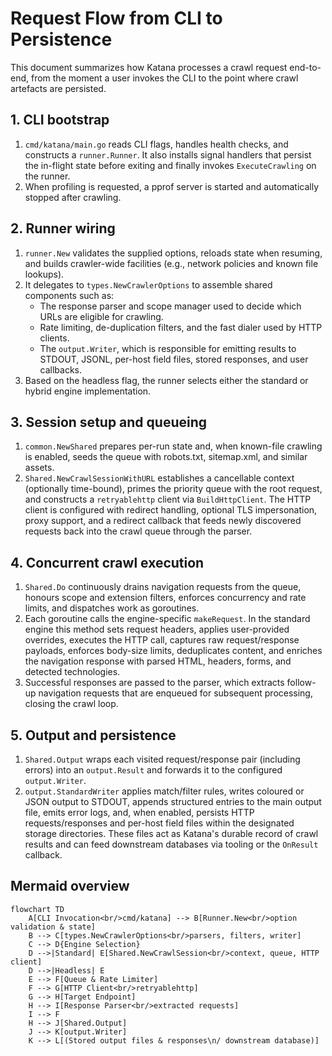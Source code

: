 # Request Flow from CLI to Persistence

This document summarizes how Katana processes a crawl request end-to-end, from the moment a user invokes the CLI to the point where crawl artefacts are persisted.

## 1. CLI bootstrap
1. `cmd/katana/main.go` reads CLI flags, handles health checks, and constructs a `runner.Runner`. It also installs signal handlers that persist the in-flight state before exiting and finally invokes `ExecuteCrawling` on the runner.
2. When profiling is requested, a pprof server is started and automatically stopped after crawling.

## 2. Runner wiring
1. `runner.New` validates the supplied options, reloads state when resuming, and builds crawler-wide facilities (e.g., network policies and known file lookups).
2. It delegates to `types.NewCrawlerOptions` to assemble shared components such as:
   * The response parser and scope manager used to decide which URLs are eligible for crawling.
   * Rate limiting, de-duplication filters, and the fast dialer used by HTTP clients.
   * The `output.Writer`, which is responsible for emitting results to STDOUT, JSONL, per-host field files, stored responses, and user callbacks.
3. Based on the headless flag, the runner selects either the standard or hybrid engine implementation.

## 3. Session setup and queueing
1. `common.NewShared` prepares per-run state and, when known-file crawling is enabled, seeds the queue with robots.txt, sitemap.xml, and similar assets.
2. `Shared.NewCrawlSessionWithURL` establishes a cancellable context (optionally time-bound), primes the priority queue with the root request, and constructs a `retryablehttp` client via `BuildHttpClient`. The HTTP client is configured with redirect handling, optional TLS impersonation, proxy support, and a redirect callback that feeds newly discovered requests back into the crawl queue through the parser.

## 4. Concurrent crawl execution
1. `Shared.Do` continuously drains navigation requests from the queue, honours scope and extension filters, enforces concurrency and rate limits, and dispatches work as goroutines.
2. Each goroutine calls the engine-specific `makeRequest`. In the standard engine this method sets request headers, applies user-provided overrides, executes the HTTP call, captures raw request/response payloads, enforces body-size limits, deduplicates content, and enriches the navigation response with parsed HTML, headers, forms, and detected technologies.
3. Successful responses are passed to the parser, which extracts follow-up navigation requests that are enqueued for subsequent processing, closing the crawl loop.

## 5. Output and persistence
1. `Shared.Output` wraps each visited request/response pair (including errors) into an `output.Result` and forwards it to the configured `output.Writer`.
2. `output.StandardWriter` applies match/filter rules, writes coloured or JSON output to STDOUT, appends structured entries to the main output file, emits error logs, and, when enabled, persists HTTP requests/responses and per-host field files within the designated storage directories. These files act as Katana's durable record of crawl results and can feed downstream databases via tooling or the `OnResult` callback.

## Mermaid overview
```mermaid
flowchart TD
    A[CLI Invocation<br/>cmd/katana] --> B[Runner.New<br/>option validation & state]
    B --> C[types.NewCrawlerOptions<br/>parsers, filters, writer]
    C --> D{Engine Selection}
    D -->|Standard| E[Shared.NewCrawlSession<br/>context, queue, HTTP client]
    D -->|Headless| E
    E --> F[Queue & Rate Limiter]
    F --> G[HTTP Client<br/>retryablehttp]
    G --> H[Target Endpoint]
    H --> I[Response Parser<br/>extracted requests]
    I --> F
    H --> J[Shared.Output]
    J --> K[output.Writer]
    K --> L[(Stored output files & responses\n/ downstream database)]
```
